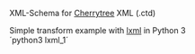 XML-Schema for [Cherrytree](https://www.giuspen.com/cherrytree/) XML (.ctd)  

Simple transform example with [lxml](https://lxml.de/) in Python 3  
´python3 lxml_1´  


